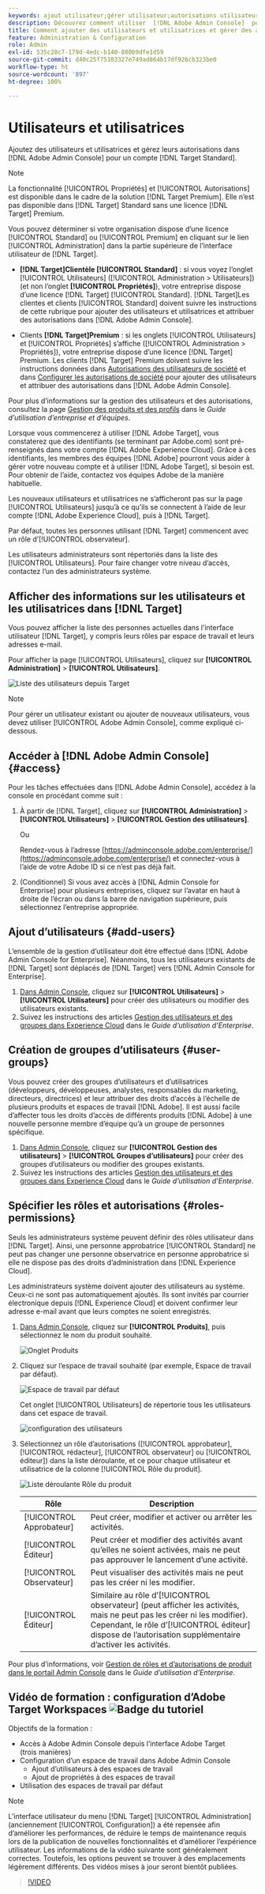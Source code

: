 ```yaml
---
keywords: ajout utilisateur;gérer utilisateur;autorisations utilisateur
description: Découvrez comment utiliser  [!DNL Adobe Admin Console]  pour gérer les utilisateurs et utilisatrices, leurs autorisations et leurs droits dans  [!DNL Adobe Target Standard].
title: Comment ajouter des utilisateurs et utilisatrices et gérer des autorisations pour un compte  [!DNL Target Standard]  ?
feature: Administration & Configuration
role: Admin
exl-id: 535c28c7-179d-4edc-b140-880b9dfe1d59
source-git-commit: d40c25f75103327e749ad864b17df926cb323be0
workflow-type: ht
source-wordcount: '897'
ht-degree: 100%

---
```


# Utilisateurs et utilisatrices

Ajoutez des utilisateurs et utilisatrices et gérez leurs autorisations dans [!DNL Adobe Admin Console] pour un compte [!DNL Target Standard].

>[!NOTE]
>
>La fonctionnalité [!UICONTROL Propriétés] et [!UICONTROL Autorisations] est disponible dans le cadre de la solution [!DNL Target Premium]. Elle n’est pas disponible dans [!DNL Target] Standard sans une licence [!DNL Target] Premium.
>
>Vous pouvez déterminer si votre organisation dispose d’une licence [!UICONTROL Standard] ou [!UICONTROL Premium] en cliquant sur le lien [!UICONTROL Administration] dans la partie supérieure de l’interface utilisateur de [!DNL Target].
>
>* **[!DNL Target]Clientèle [!UICONTROL Standard]** : si vous voyez l’onglet [!UICONTROL Utilisateurs] ([!UICONTROL Administration > Utilisateurs]) (et non l’onglet **[!UICONTROL Propriétés]**), votre entreprise dispose d’une licence [!DNL Target] [!UICONTROL Standard]. [!DNL Target]Les clientes et clients [!UICONTROL Standard] doivent suivre les instructions de cette rubrique pour ajouter des utilisateurs et utilisatrices et attribuer des autorisations dans [!DNL Adobe Admin Console].
>
>* Clients **[!DNL Target]Premium** : si les onglets [!UICONTROL Utilisateurs] et [!UICONTROL Propriétés] s’affiche ([!UICONTROL Administration > Propriétés]), votre entreprise dispose d’une licence [!DNL Target] Premium. Les clients [!DNL Target] Premium doivent suivre les instructions données dans [Autorisations des utilisateurs de société](/help/main/administrating-target/c-user-management/property-channel/property-channel.md) et dans [Configurer les autorisations de société](/help/main/administrating-target/c-user-management/property-channel/properties-overview.md) pour ajouter des utilisateurs et attribuer des autorisations dans [!DNL Adobe Admin Console].
>
>Pour plus d’informations sur la gestion des utilisateurs et des autorisations, consultez la page [Gestion des produits et des profils](https://helpx.adobe.com/fr/enterprise/using/manage-products-and-profiles.html) dans le *Guide d’utilisation d’entreprise et d’équipes*.

Lorsque vous commencerez à utiliser [!DNL Adobe Target], vous constaterez que des identifiants (se terminant par Adobe.com) sont pré-renseignés dans votre compte [!DNL Adobe Experience Cloud]. Grâce à ces identifiants, les membres des équipes [!DNL Adobe] pourront vous aider à gérer votre nouveau compte et à utiliser [!DNL Adobe Target], si besoin est. Pour obtenir de l’aide, contactez vos équipes Adobe de la manière habituelle.

Les nouveaux utilisateurs et utilisatrices ne s’afficheront pas sur la page [!UICONTROL Utilisateurs] jusqu’à ce qu’ils se connectent à l’aide de leur compte [!DNL Adobe Experience Cloud], puis à [!DNL Target].

Par défaut, toutes les personnes utilisant [!DNL Target] commencent avec un rôle d’[!UICONTROL observateur].

Les utilisateurs administrateurs sont répertoriés dans la liste des [!UICONTROL Utilisateurs]. Pour faire changer votre niveau d’accès, contactez l’un des administrateurs système.

## Afficher des informations sur les utilisateurs et les utilisatrices dans [!DNL Target]

Vous pouvez afficher la liste des personnes actuelles dans l’interface utilisateur [!DNL Target], y compris leurs rôles par espace de travail et leurs adresses e-mail.

Pour afficher la page [!UICONTROL Utilisateurs], cliquez sur **[!UICONTROL Administration]** > **[!UICONTROL Utilisateurs]**.

![Liste des utilisateurs depuis Target](/help/main/administrating-target/c-user-management/c-user-management/assets/user-list-target.png)

>[!NOTE]
>
>Pour gérer un utilisateur existant ou ajouter de nouveaux utilisateurs, vous devez utiliser [!UICONTROL Adobe Admin Console], comme expliqué ci-dessous.

## Accéder à [!DNL Adobe Admin Console] {#access}

Pour les tâches effectuées dans [!DNL Adobe Admin Console], accédez à la console en procédant comme suit :

1. À partir de [!DNL Target], cliquez sur **[!UICONTROL Administration]** > **[!UICONTROL Utilisateurs]** > **[!UICONTROL Gestion des utilisateurs]**.

   Ou

   Rendez-vous à l’adresse [https://adminconsole.adobe.com/enterprise/](https://adminconsole.adobe.com/enterprise/) et connectez-vous à l’aide de votre Adobe ID si ce n’est pas déjà fait.

1. (Conditionnel) Si vous avez accès à [!DNL Admin Console for Enterprise] pour plusieurs entreprises, cliquez sur l’avatar en haut à droite de l’écran ou dans la barre de navigation supérieure, puis sélectionnez l’entreprise appropriée.

## Ajout d’utilisateurs {#add-users}

L’ensemble de la gestion d’utilisateur doit être effectué dans [!DNL Adobe Admin Console for Enterprise]. Néanmoins, tous les utilisateurs existants de [!DNL Target] sont déplacés de [!DNL Target] vers [!DNL Admin Console for Enterprise].

1. [Dans Admin Console](/help/main/administrating-target/c-user-management/c-user-management/user-management.md#section_79796E0227D048F59BAE0AB02E544EBE), cliquez sur **[!UICONTROL Utilisateurs]** > **[!UICONTROL Utilisateurs]** pour créer des utilisateurs ou modifier des utilisateurs existants.
1. Suivez les instructions des articles [Gestion des utilisateurs et des groupes dans Experience Cloud](https://helpx.adobe.com/fr/enterprise/using/users.html) dans le *Guide d’utilisation d’Enterprise*.

## Création de groupes d’utilisateurs {#user-groups}

Vous pouvez créer des groupes d’utilisateurs et d’utilisatrices (développeurs, développeuses, analystes, responsables du marketing, directeurs, directrices) et leur attribuer des droits d’accès à l’échelle de plusieurs produits et espaces de travail [!DNL Adobe]. Il est aussi facile d’affecter tous les droits d’accès de différents produits [!DNL Adobe] à une nouvelle personne membre d’équipe qu’à un groupe de personnes spécifique.

1. [Dans Admin Console](/help/main/administrating-target/c-user-management/c-user-management/user-management.md#section_79796E0227D048F59BAE0AB02E544EBE), cliquez sur **[!UICONTROL Gestion des utilisateurs]** > **[!UICONTROL Groupes d’utilisateurs]** pour créer des groupes d’utilisateurs ou modifier des groupes existants.
1. Suivez les instructions des articles [Gestion des utilisateurs et des groupes dans Experience Cloud](https://helpx.adobe.com/fr/enterprise/using/users.html) dans le *Guide d’utilisation d’Enterprise*.

## Spécifier les rôles et autorisations {#roles-permissions}

Seuls les administrateurs système peuvent définir des rôles utilisateur dans [!DNL Target]. Ainsi, une personne approbatrice [!UICONTROL Standard] ne peut pas changer une personne observatrice en personne approbatrice si elle ne dispose pas des droits d’administration dans [!DNL Experience Cloud].

Les administrateurs système doivent ajouter des utilisateurs au système. Ceux-ci ne sont pas automatiquement ajoutés. Ils sont invités par courrier électronique depuis [!DNL Experience Cloud] et doivent confirmer leur adresse e-mail avant que leurs comptes ne soient enregistrés.

1. [Dans Admin Console](/help/main/administrating-target/c-user-management/c-user-management/user-management.md#section_79796E0227D048F59BAE0AB02E544EBE), cliquez sur **[!UICONTROL Produits]**, puis sélectionnez le nom du produit souhaité.

   ![Onglet Produits](/help/main/administrating-target/c-user-management/c-user-management/assets/workspace-publisher.png)

1. Cliquez sur l’espace de travail souhaité (par exemple, Espace de travail par défaut).

   ![Espace de travail par défaut](/help/main/administrating-target/c-user-management/c-user-management/assets/default-workspace-new.png)

   Cet onglet [!UICONTROL Utilisateurs] de répertorie tous les utilisateurs dans cet espace de travail.

   ![configuration des utilisateurs](/help/main/administrating-target/c-user-management/c-user-management/assets/configuration_users-new-publisher.png)

1. Sélectionnez un rôle d’autorisations ([!UICONTROL approbateur], [!UICONTROL rédacteur], [!UICONTROL observateur] ou [!UICONTROL éditeur]) dans la liste déroulante, et ce pour chaque utilisateur et utilisatrice de la colonne [!UICONTROL Rôle du produit].

   ![Liste déroulante Rôle du produit](/help/main/administrating-target/c-user-management/c-user-management/assets/product-role-new.png)

   | Rôle | Description |
   |--- |--- |
   | [!UICONTROL Approbateur] | Peut créer, modifier et activer ou arrêter les activités. |
   | [!UICONTROL Éditeur] | Peut créer et modifier des activités avant qu’elles ne soient activées, mais ne peut pas approuver le lancement d’une activité. |
   | [!UICONTROL Observateur] | Peut visualiser des activités mais ne peut pas les créer ni les modifier. |
   | [!UICONTROL Éditeur] | Similaire au rôle d’[!UICONTROL observateur] (peut afficher les activités, mais ne peut pas les créer ni les modifier). Cependant, le rôle d’[!UICONTROL éditeur] dispose de l’autorisation supplémentaire d’activer les activités. |

Pour plus d’informations, voir [Gestion de rôles et d’autorisations de produit dans le portail Admin Console](https://helpx.adobe.com/fr/enterprise/using/manage-permissions-and-roles.html) dans le *Guide d’utilisation d’Enterprise*.

## Vidéo de formation : configuration d’Adobe Target Workspaces ![Badge du tutoriel](/help/main/assets/tutorial.png)

Objectifs de la formation :

* Accès à Adobe Admin Console depuis l’interface Adobe Target (trois manières)
* Configuration d’un espace de travail dans Adobe Admin Console
   * Ajout d’utilisateurs à des espaces de travail
   * Ajout de propriétés à des espaces de travail
* Utilisation des espaces de travail par défaut

>[!NOTE]
>
>L’interface utilisateur du menu [!DNL Target] [!UICONTROL Administration] (anciennement [!UICONTROL Configuration]) a été repensée afin d’améliorer les performances, de réduire le temps de maintenance requis lors de la publication de nouvelles fonctionnalités et d’améliorer l’expérience utilisateur. Les informations de la vidéo suivante sont généralement correctes. Toutefois, les options peuvent se trouver à des emplacements légèrement différents. Des vidéos mises à jour seront bientôt publiées.

>[!VIDEO](https://video.tv.adobe.com/v/19463/)
